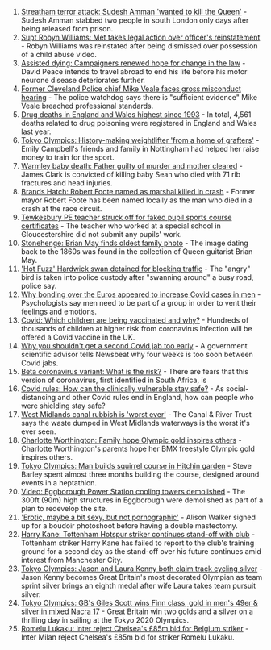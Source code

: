 1. [Streatham terror attack: Sudesh Amman 'wanted to kill the Queen'](https://www.bbc.co.uk/news/uk-england-london-58070758) - Sudesh Amman stabbed two people in south London only days after being released from prison.
2. [Supt Robyn Williams: Met takes legal action over officer's reinstatement](https://www.bbc.co.uk/news/uk-england-london-58072822) - Robyn Williams was reinstated after being dismissed over possession of a child abuse video.
3. [Assisted dying: Campaigners renewed hope for change in the law](https://www.bbc.co.uk/news/uk-england-london-58014609) - David Peace intends to travel abroad to end his life before his motor neurone disease deteriorates further.
4. [Former Cleveland Police chief Mike Veale faces gross misconduct hearing](https://www.bbc.co.uk/news/uk-england-tees-58071728) - The police watchdog says there is "sufficient evidence" Mike Veale breached professional standards.
5. [Drug deaths in England and Wales highest since 1993](https://www.bbc.co.uk/news/uk-58070848) - In total, 4,561 deaths related to drug poisoning were registered in England and Wales last year.
6. [Tokyo Olympics: History-making weightlifter 'from a home of grafters'](https://www.bbc.co.uk/news/uk-england-nottinghamshire-58064674) - Emily Campbell's friends and family in Nottingham had helped her raise money to train for the sport.
7. [Warmley baby death: Father guilty of murder and mother cleared](https://www.bbc.co.uk/news/uk-england-bristol-58059297) - James Clark is convicted of killing baby Sean who died with 71 rib fractures and head injuries.
8. [Brands Hatch: Robert Foote named as marshal killed in crash](https://www.bbc.co.uk/news/uk-england-kent-58059534) - Former mayor Robert Foote has been named locally as the man who died in a crash at the race circuit.
9. [Tewkesbury PE teacher struck off for faked pupil sports course certificates](https://www.bbc.co.uk/news/uk-england-gloucestershire-58062373) - The teacher who worked at a special school in Gloucestershire did not submit any pupils' work.
10. [Stonehenge: Brian May finds oldest family photo](https://www.bbc.co.uk/news/uk-england-wiltshire-58058188) - The image dating back to the 1860s was found in the collection of Queen guitarist Brian May.
11. ['Hot Fuzz' Hardwick swan detained for blocking traffic](https://www.bbc.co.uk/news/uk-england-cambridgeshire-58069355) - The "angry" bird is taken into police custody after "swanning around" a busy road, police say.
12. [Why bonding over the Euros appeared to increase Covid cases in men](https://www.bbc.co.uk/news/health-58015593) - Psychologists say men need to be part of a group in order to vent their feelings and emotions.
13. [Covid: Which children are being vaccinated and why?](https://www.bbc.co.uk/news/health-57888429) - Hundreds of thousands of children at higher risk from coronavirus infection will be offered a Covid vaccine in the UK.
14. [Why you shouldn't get a second Covid jab too early](https://www.bbc.co.uk/news/newsbeat-57682233) - A government scientific advisor tells Newsbeat why four weeks is too soon between Covid jabs.
15. [Beta coronavirus variant: What is the risk?](https://www.bbc.co.uk/news/health-55534727) - There are fears that this version of coronavirus, first identified in South Africa, is
16. [Covid rules: How can the clinically vulnerable stay safe?](https://www.bbc.co.uk/news/health-51997151) - As social-distancing and other Covid rules end in England, how can people who were shielding stay safe?
17. [West Midlands canal rubbish is 'worst ever'](https://www.bbc.co.uk/news/uk-england-birmingham-58058733) - The Canal & River Trust says the waste dumped in West Midlands waterways is the worst it's ever seen.
18. [Charlotte Worthington: Family hope Olympic gold inspires others](https://www.bbc.co.uk/news/uk-england-manchester-58033770) - Charlotte Worthington's parents hope her BMX freestyle Olympic gold inspires others.
19. [Tokyo Olympics: Man builds squirrel course in Hitchin garden](https://www.bbc.co.uk/news/uk-england-beds-bucks-herts-58004533) - Steve Barley spent almost three months building the course, designed around events in a heptathlon.
20. [Video: Eggborough Power Station cooling towers demolished](https://www.bbc.co.uk/news/uk-england-york-north-yorkshire-58050113) - The 300ft (90m) high structures in Eggborough were demolished as part of a plan to redevelop the site.
21. ['Erotic, maybe a bit sexy, but not pornographic'](https://www.bbc.co.uk/news/uk-england-derbyshire-57893530) - Alison Walker signed up for a boudoir photoshoot before having a double mastectomy.
22. [Harry Kane: Tottenham Hotspur striker continues stand-off with club](https://www.bbc.co.uk/sport/football/58068401) - Tottenham striker Harry Kane has failed to report to the club's training ground for a second day as the stand-off over his future continues amid interest from Manchester City.
23. [Tokyo Olympics: Jason and Laura Kenny both claim track cycling silver](https://www.bbc.co.uk/sport/olympics/58069120) - Jason Kenny becomes Great Britain's most decorated Olympian as team sprint silver brings an eighth medal after wife Laura takes team pursuit silver.
24. [Tokyo Olympics: GB's Giles Scott wins Finn class, gold in men's 49er & silver in mixed Nacra 17](https://www.bbc.co.uk/sport/olympics/58067716) - Great Britain win two golds and a silver on a thrilling day in sailing at the Tokyo 2020 Olympics.
25. [Romelu Lukaku: Inter reject Chelsea's £85m bid for Belgium striker](https://www.bbc.co.uk/sport/football/58068429) - Inter Milan reject Chelsea's £85m bid for striker Romelu Lukaku.
